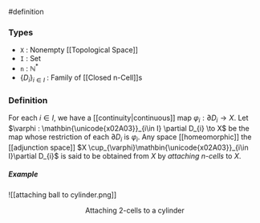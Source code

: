 #definition
### Types
- `X` : Nonempty [[Topological Space]]
- `I` : Set
- `n` : $\mathbb{N}^*$
- $\left\{ D_{i} \right\}_{i \in I}$ : Family of [[Closed n-Cell]]s
### Definition
For each $i \in I$, we have a [[continuity|continuous]] map $\varphi_{i} : \partial D_{i} \to X$. Let $\varphi : \mathbin{\unicode{x02A03}}_{i\in I} \partial D_{i} \to X$ be the map whose restriction of each $\partial D_{i}$ is $\varphi_{i}$. Any space [[homeomorphic]] the [[adjunction space]] $X \cup_{\varphi}\mathbin{\unicode{x02A03}}_{i\in I}\partial D_{i}$ is said to be obtained from $X$ by *attaching n-cells* to $X$.
##### Example
![[attaching ball to cylinder.png]]
<p style="text-align:center;">Attaching 2-cells to a cylinder</p>